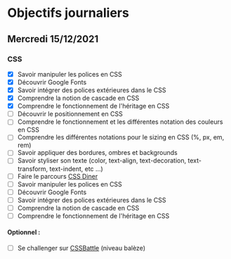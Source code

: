 # Objectifs journaliers

## Mercredi 15/12/2021

### CSS

  * [x] Savoir manipuler les polices en CSS
  * [x] Découvrir Google Fonts
  * [x] Savoir intégrer des polices extérieures dans le CSS
  * [x] Comprendre la notion de cascade en CSS
  * [x] Comprendre le fonctionnement de l'héritage en CSS
  * [ ] Découvrir le positionnement en CSS
  * [ ] Comprendre le fonctionnement et les différentes notation des couleurs en CSS
  * [ ] Comprendre les différentes notations pour le sizing en CSS (%, px, em, rem)
  * [ ] Savoir appliquer des bordures, ombres et backgrounds
  * [ ] Savoir styliser son texte (color, text-align, text-decoration, text-transform, text-indent, etc …)
  * [ ] Faire le parcours [CSS Diner](https://flukeout.github.io/)
  * [ ] Savoir manipuler les polices en CSS
  * [ ] Découvrir Google Fonts
  * [ ] Savoir intégrer des polices extérieures dans le CSS
  * [ ] Comprendre la notion de cascade en CSS
  * [ ] Comprendre le fonctionnement de l'héritage en CSS

#### Optionnel : 

  * [ ] Se challenger sur [CSSBattle](https://cssbattle.dev/) (niveau balèze)




